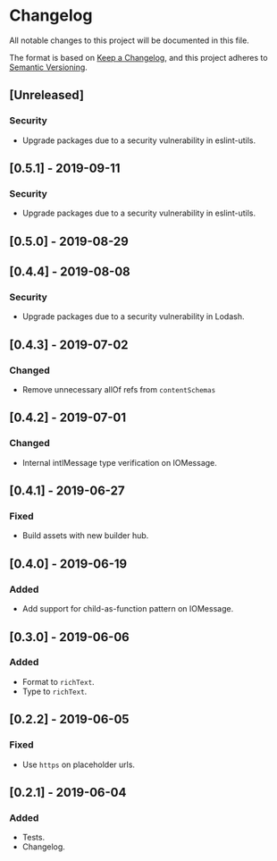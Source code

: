 # Changelog

All notable changes to this project will be documented in this file.

The format is based on [Keep a Changelog](https://keepachangelog.com/en/1.0.0/),
and this project adheres to [Semantic Versioning](https://semver.org/spec/v2.0.0.html).

## [Unreleased]

### Security

- Upgrade packages due to a security vulnerability in eslint-utils.

## [0.5.1] - 2019-09-11

### Security

- Upgrade packages due to a security vulnerability in eslint-utils.

## [0.5.0] - 2019-08-29

## [0.4.4] - 2019-08-08

### Security

- Upgrade packages due to a security vulnerability in Lodash.

## [0.4.3] - 2019-07-02

### Changed

- Remove unnecessary allOf refs from `contentSchemas`

## [0.4.2] - 2019-07-01

### Changed

- Internal intlMessage type verification on IOMessage.

## [0.4.1] - 2019-06-27

### Fixed

- Build assets with new builder hub.

## [0.4.0] - 2019-06-19

### Added

- Add support for child-as-function pattern on IOMessage.

## [0.3.0] - 2019-06-06

### Added

- Format to `richText`.
- Type to `richText`.

## [0.2.2] - 2019-06-05

### Fixed

- Use `https` on placeholder urls.

## [0.2.1] - 2019-06-04

### Added

- Tests.
- Changelog.
